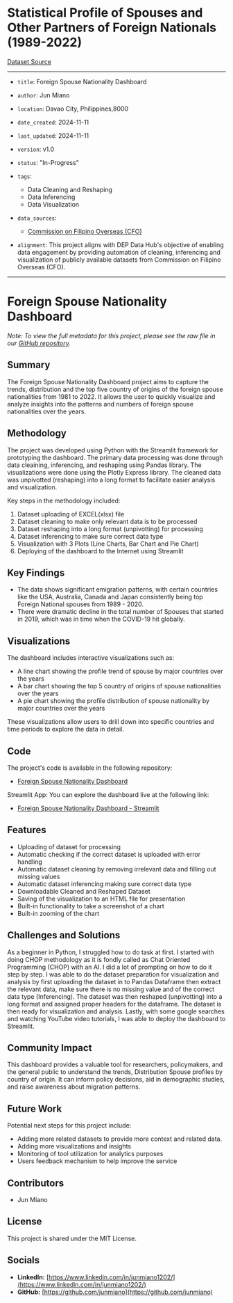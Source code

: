 # Statistical Profile of Spouses and Other Partners of Foreign Nationals (1989-2022)
[Dataset Source](https://cfo.gov.ph/statistics-2/) 

---
- `title`: Foreign Spouse Nationality Dashboard
- `author`: Jun Miano
- `location`: Davao City, Philippines,8000
- `date_created`: 2024-11-11
- `last_updated`: 2024-11-11
- `version`: v1.0
- `status`: "In-Progress"
  
- `tags`:
  - Data Cleaning and Reshaping
  - Data Inferencing
  - Data Visualization
    
- `data_sources`:
  - [Commission on Filipino Overseas (CFO)](https://cfo.gov.ph/statistics-2/) 

- `alignment`: This project aligns with DEP Data Hub's objective of enabling data engagement by providing automation of cleaning, inferencing and visualization of publicly available datasets from  Commission on Filipino Overseas (CFO).
---

# Foreign Spouse Nationality Dashboard
*Note: To view the full metadata for this project, please see the raw file in our [GitHub repository](https://github.com/dataengineeringpilipinas/datahub/tree/main/projects).*

## Summary
The Foreign Spouse Nationality Dashboard project aims to capture the trends, distribution and the top five country of origins of the foreign spouse nationalities from 1981 to 2022. It allows the user to quickly visualize and analyze insights into the patterns and numbers of foreign spouse nationalities over the years.

## Methodology
The project was developed using Python with the Streamlit framework for prototyping the dashboard. The primary data processing was done through data cleaining, inferencing, and reshaping using Pandas library. The visualizations were done using the Plotly Express library. The cleaned data was unpivotted (reshaping) into a long format to facilitate easier analysis and visualization. 

Key steps in the methodology included:
1. Dataset uploading of EXCEL(xlsx) file 
2. Dataset cleaning to make only relevant data is to be processed
3. Dataset reshaping into a long format (unpivotting) for processing
4. Dataset inferencing to make sure correct data type
5. Visualization with 3 Plots (Line Charts, Bar Chart and Pie Chart)
6. Deploying of the dashboard to the Internet using Streamlit

## Key Findings
- The data shows significant emigration patterns, with certain countries like the USA, Australia, Canada and Japan consistently being top Foreign National spouses from 1989 - 2020.
- There were dramatic decline in the total number of Spouses that started in 2019, which was in time when the COVID-19 hit globally.

## Visualizations
The dashboard includes interactive visualizations such as:
- A line chart showing the profile trend of spouse by major countries over the years
- A bar  chart showing the top 5 country of origins of spouse nationalities over the years
- A pie  chart showing the profile distribution of spouse nationality by major countries over the years

These visualizations allow users to drill down into specific countries and time periods to explore the data in detail.

## Code
The project's code is available in the following repository:
- [Foreign Spouse Nationality Dashboard](https://github.com/Junmiano/DEP/blob/main/README.md)

Streamlit App: You can explore the dashboard live at the following link:
- [Foreign Spouse Nationality Dashboard - Streamlit](https://spouse-profile-dashboard.streamlit.app/)

## Features
- Uploading of dataset for processing
- Automatic checking if the correct dataset is uploaded with error handling
- Automatic dataset cleaning by removing irrelevant data and filling out missing values
- Automatic dataset inferencing making sure correct data type
- Downloadable Cleaned and Reshaped Dataset
- Saving of the visualization to an HTML file for presentation
- Built-in functionality to take a screenshot of a chart
- Built-in zooming of the chart

## Challenges and Solutions
As a beginner in Python, I struggled how to do task at first. I started with doing CHOP methodology as it is fondly called as Chat Oriented Programming (CHOP) with an AI. I did a lot of prompting on how to do it step by step. I was able to do the dataset preparation for visualization and analysis by first uploading the dataset in to Pandas Dataframe then extract the relevant data, make sure there is no missing value and of the correct data type (Inferencing). The dataset was then reshaped (unpivotting) into a long format and assigned proper headers for the dataframe. The dataset is then ready for visualization and analysis. Lastly, with some google searches and watching YouTube video tutorials, I was able to deploy the dashboard to Streamlit.

## Community Impact
This dashboard provides a valuable tool for researchers, policymakers, and the general public to understand the trends, Distribution Spouse profiles by country of origin. It can inform policy decisions, aid in demographic studies, and raise awareness about migration patterns.

## Future Work
Potential next steps for this project include:
- Adding more related datasets to provide more context and related data.
- Adding more visualizations and insights 
- Monitoring of tool utilization for analytics purposes
- Users feedback mechanism to help improve the service
  
## Contributors
- Jun Miano

## License
This project is shared under the MIT License.

## Socials
- **LinkedIn:** [https://www.linkedin.com/in/junmiano1202/](https://www.linkedin.com/in/junmiano1202/)
- **GitHub:** [https://github.com/junmiano](https://github.com/junmiano)
